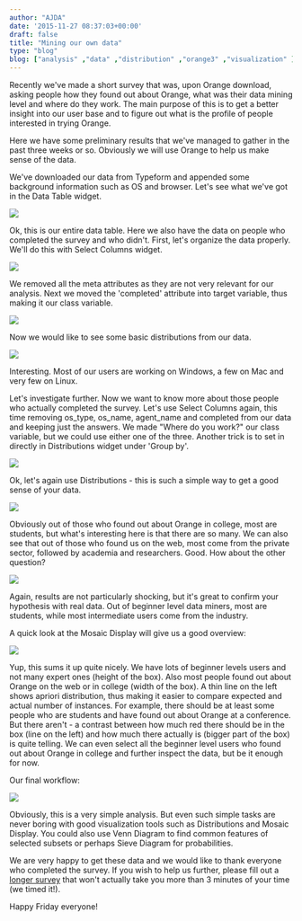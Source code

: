```yaml
---
author: "AJDA"
date: '2015-11-27 08:37:03+00:00'
draft: false
title: "Mining our own data"
type: "blog"
blog: ["analysis" ,"data" ,"distribution" ,"orange3" ,"visualization" ]
---
```


Recently we've made a short survey that was, upon Orange download, asking people how they found out about Orange, what was their data mining level and where do they work. The main purpose of this is to get a better insight into our user base and to figure out what is the profile of people interested in trying Orange.

Here we have some preliminary results that we've managed to gather in the past three weeks or so. Obviously we will use Orange to help us make sense of the data.



We've downloaded our data from Typeform and appended some background information such as OS and browser. Let's see what we've got in the Data Table widget.

![](blog-results7.png)



Ok, this is our entire data table. Here we also have the data on people who completed the survey and who didn't. First, let's organize the data properly. We'll do this with Select Columns widget.

![](blog-results.png)



We removed all the meta attributes as they are not very relevant for our analysis. Next we moved the 'completed' attribute into target variable, thus making it our class variable.

![](blog-results21.png)



Now we would like to see some basic distributions from our data.

![](blog-results3.png)



Interesting. Most of our users are working on Windows, a few on Mac and very few on Linux.

Let's investigate further. Now we want to know more about those people who actually completed the survey. Let's use Select Columns again, this time removing os_type, os_name, agent_name and completed from our data and keeping just the answers. We made "Where do you work?" our class variable, but we could use either one of the three. Another trick is to set in directly in Distributions widget under 'Group by'.

![](blog-results4.png)



Ok, let's again use Distributions - this is such a simple way to get a good sense of your data.

![](blog-results5.png)



Obviously out of those who found out about Orange in college, most are students, but what's interesting here is that there are so many. We can also see that out of those who found us on the web, most come from the private sector, followed by academia and researchers. Good. How about the other question?

![](blog-results6.png)



Again, results are not particularly shocking, but it's great to confirm your hypothesis with real data. Out of beginner level data miners, most are students, while most intermediate users come from the industry.

A quick look at the Mosaic Display will give us a good overview:

![](blog-results81.png)



Yup, this sums it up quite nicely. We have lots of beginner levels users and not many expert ones (height of the box). Also most people found out about Orange on the web or in college (width of the box). A thin line on the left shows apriori distribution, thus making it easier to compare expected and actual number of instances. For example, there should be at least some people who are students and have found out about Orange at a conference. But there aren't - a contrast between how much red there should be in the box (line on the left) and how much there actually is (bigger part of the box) is quite telling. We can even select all the beginner level users who found out about Orange in college and further inspect the data, but be it enough for now.

Our final workflow:



![](blog-results121.png)



Obviously, this is a very simple analysis. But even such simple tasks are never boring with good visualization tools such as Distributions and Mosaic Display. You could also use Venn Diagram to find common features of selected subsets or perhaps Sieve Diagram for probabilities.



We are very happy to get these data and we would like to thank everyone who completed the survey. If you wish to help us further, please fill out a [longer survey](https://orange-software.typeform.com/to/c73R43) that won't actually take you more than 3 minutes of your time (we timed it!).



Happy Friday everyone!
